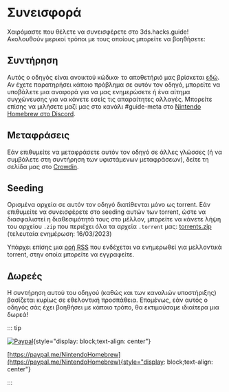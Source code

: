 # Συνεισφορά

Χαιρόμαστε που θέλετε να συνεισφέρετε στο 3ds.hacks.guide! Ακολουθούν μερικοί τρόποι με τους οποίους μπορείτε να βοηθήσετε:

## Συντήρηση

Αυτός ο οδηγός είναι ανοικτού κώδικα· το αποθετήριό μας βρίσκεται [εδώ](https://github.com/hacks-guide/Guide_3DS). Αν έχετε παρατηρήσει κάποιο πρόβλημα σε αυτόν τον οδηγό, μπορείτε να υποβάλετε μια αναφορά για να μας ενημερώσετε ή ένα αίτημα συγχώνευσης για να κάνετε εσείς τις απαραίτητες αλλαγές. Μπορείτε επίσης να μιλήσετε μαζί μας στο κανάλι #guide-meta στο [Nintendo Homebrew στο Discord](https://discord.gg/MWxPgEp).

## Μεταφράσεις

Εάν επιθυμείτε να μεταφράσετε αυτόν τον οδηγό σε άλλες γλώσσες (ή να συμβάλετε στη συντήρηση των υφιστάμενων μεταφράσεων), δείτε τη σελίδα μας στο [Crowdin](https://crowdin.com/project/3ds-guide).

## Seeding

Ορισμένα αρχεία σε αυτόν τον οδηγό διατίθενται μόνο ως torrent. Εάν επιθυμείτε να συνεισφέρετε στο seeding αυτών των torrent, ώστε να διασφαλιστεί η διαθεσιμότητά τους στο μέλλον, μπορείτε να κάνετε λήψη του αρχείου `.zip` που περιέχει όλα τα αρχεία `.torrent` μας: [torrents.zip](/assets/torrents.zip) (τελευταία ενημέρωση: 16/03/2023)

Υπάρχει επίσης μια [ροή RSS](/rss.xml) που ενδέχεται να ενημερωθεί για μελλοντικά torrent, στην οποία μπορείτε να εγγραφείτε.

## Δωρεές

Η συντήρηση αυτού του οδηγού (καθώς και των καναλιών υποστήριξης) βασίζεται κυρίως σε εθελοντική προσπάθεια. Επομένως, εάν αυτός ο οδηγός σάς έχει βοηθήσει με κάποιο τρόπο, θα εκτιμούσαμε ιδιαίτερα μια δωρεά!

::: tip

[![Paypal](/images/paypal_white.png)](https://paypal.me/NintendoHomebrew){style="display: block;text-align: center"}

[https://paypal.me/NintendoHomebrew](https://paypal.me/NintendoHomebrew){style="display: block;text-align: center"}

:::
